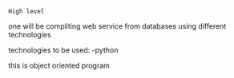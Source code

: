 	High level

one will be compliting web service from databases using different technologies

technologies to be used:
-python

this is object oriented program
